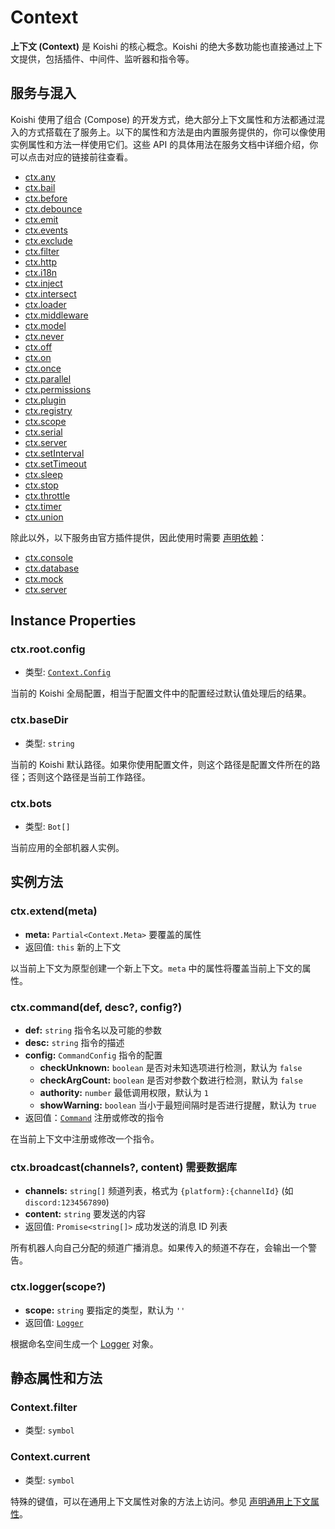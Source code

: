 # Context

**上下文 (Context)** 是 Koishi 的核心概念。Koishi 的绝大多数功能也直接通过上下文提供，包括插件、中间件、监听器和指令等。

## 服务与混入

Koishi 使用了组合 (Compose) 的开发方式，绝大部分上下文属性和方法都通过混入的方式搭载在了服务上。以下的属性和方法是由内置服务提供的，你可以像使用实例属性和方法一样使用它们。这些 API 的具体用法在服务文档中详细介绍，你可以点击对应的链接前往查看。

- [ctx.any](../service/filter.md#ctx-any)
- [ctx.bail](../service/events.md#ctx-bail)
- [ctx.before](../service/events.md#ctx-before)
- [ctx.debounce](../service/timer.md#ctx-debounce)
- [ctx.emit](../service/events.md#ctx-emit)
- [ctx.events](../service/events.md)
- [ctx.exclude](../service/filter.md#ctx-exclude)
- [ctx.filter](../service/filter.md#ctx-filter)
- [ctx.http](../service/http.md)
- [ctx.i18n](../service/i18n.md)
- [ctx.inject](../service/registry.md#ctx-inject)
- [ctx.intersect](../service/filter.md#ctx-intersect)
- [ctx.loader](../service/loader.md)
- [ctx.middleware](../service/events.md#ctx-middleware)
- [ctx.model](../database/model.md)
- [ctx.never](../service/filter.md#ctx-never)
- [ctx.off](../service/events.md#ctx-off)
- [ctx.on](../service/events.md#ctx-on)
- [ctx.once](../service/events.md#ctx-once)
- [ctx.parallel](../service/events.md#ctx-parallel)
- [ctx.permissions](../service/permissions.md)
- [ctx.plugin](../service/registry.md#ctx-plugin)
- [ctx.registry](../service/registry.md)
- [ctx.scope](../service/registry.md#ctx-scope)
- [ctx.serial](../service/events.md#ctx-serial)
- [ctx.server](../service/server.md)
- [ctx.setInterval](../service/timer.md#ctx-setinterval)
- [ctx.setTimeout](../service/timer.md#ctx-settimeout)
- [ctx.sleep](../service/timer.md#ctx-sleep)
- [ctx.stop](../service/registry.md#ctx-stop)
- [ctx.throttle](../service/timer.md#ctx-throttle)
- [ctx.timer](../service/timer.md)
- [ctx.union](../service/filter.md#ctx-union)

除此以外，以下服务由官方插件提供，因此使用时需要 [声明依赖](../../guide/plugin/service.md#inject)：

- [ctx.console](../console/server.md)
- [ctx.database](../database/database.md)
- [ctx.mock](../../plugins/develop/mock.md)
- [ctx.server](../../plugins/develop/server.md)

## Instance Properties

### ctx.root.config

- 类型: [`Context.Config`](./app.md)

当前的 Koishi 全局配置，相当于配置文件中的配置经过默认值处理后的结果。

### ctx.baseDir

- 类型: `string`

当前的 Koishi 默认路径。如果你使用配置文件，则这个路径是配置文件所在的路径；否则这个路径是当前工作路径。

### ctx.bots

- 类型: `Bot[]`

当前应用的全部机器人实例。

## 实例方法

### ctx.extend(meta)

- **meta:** `Partial<Context.Meta>` 要覆盖的属性
- 返回值: `this` 新的上下文

以当前上下文为原型创建一个新上下文。`meta` 中的属性将覆盖当前上下文的属性。

<!-- ### ctx.isolate(names)

- **keys:** `string[]` 隔离的服务列表
- 返回值: `this`

以当前上下文为原型创建一个新上下文。`keys` 中指定的服务将在新的上下文中被隔离，其他服务仍然与当前上下文共享。参见 [服务的共享与隔离](../../guide/plugin/service.md#服务的共享与隔离)。 -->

### ctx.command(def, desc?, config?)

- **def:** `string` 指令名以及可能的参数
- **desc:** `string` 指令的描述
- **config:** `CommandConfig` 指令的配置
  - **checkUnknown:** `boolean` 是否对未知选项进行检测，默认为 `false`
  - **checkArgCount:** `boolean` 是否对参数个数进行检测，默认为 `false`
  - **authority:** `number` 最低调用权限，默认为 `1`
  - **showWarning:** `boolean` 当小于最短间隔时是否进行提醒，默认为 `true`
- 返回值：[`Command`](./command.md) 注册或修改的指令

在当前上下文中注册或修改一个指令。

### ctx.broadcast(channels?, content) <badge>需要数据库</badge>

- **channels:** `string[]` 频道列表，格式为 `{platform}:{channelId}` (如 `discord:1234567890`)
- **content:** `string` 要发送的内容
- 返回值: `Promise<string[]>` 成功发送的消息 ID 列表

所有机器人向自己分配的频道广播消息。如果传入的频道不存在，会输出一个警告。

### ctx.logger(scope?)

- **scope:** `string` 要指定的类型，默认为 `''`
- 返回值: [`Logger`](../utils/logger.md)

根据命名空间生成一个 [Logger](../utils/logger.md) 对象。

## 静态属性和方法

### Context.filter

- 类型: `symbol`

### Context.current

- 类型: `symbol`

特殊的键值，可以在通用上下文属性对象的方法上访问。参见 [声明通用上下文属性](../../guide/plugin/service.md#声明通用上下文属性)。
